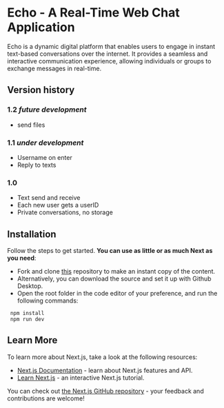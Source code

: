 # Echo - A Real-Time Web Chat Application

Echo is a dynamic digital platform that enables users to engage in instant text-based conversations over the internet. It provides a seamless and interactive communication experience, allowing individuals or groups to exchange messages in real-time.

## Version history

### 1.2 *future development*

- send files

### 1.1 *under development*

- Username on enter
- Reply to texts

### 1.0

- Text send and receive
- Each new user gets a userID
- Private conversations, no storage

## Installation

Follow the steps to get started. **You can use as little or as much Next as you need**:

- Fork and clone [this](https://github.com/jainansal/echo) repository to make an instant copy of the content.
- Alternatively, you can download the source and set it up with Github Desktop.
- Open the root folder in the code editor of your preference, and run the following commands:

```
 npm install
 npm run dev
```

## Learn More

To learn more about Next.js, take a look at the following resources:

- [Next.js Documentation](https://nextjs.org/docs) - learn about Next.js features and API.
- [Learn Next.js](https://nextjs.org/learn) - an interactive Next.js tutorial.

You can check out [the Next.js GitHub repository](https://github.com/vercel/next.js/) - your feedback and contributions are welcome!
